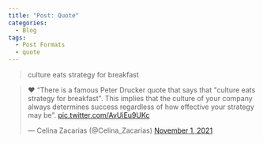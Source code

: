 ```yaml
---
title: "Post: Quote"
categories:
  - Blog
tags:
  - Post Formats
  - quote
---
```

> culture eats strategy for breakfast

<blockquote class="twitter-tweet"><p lang="en" dir="ltr">
♥️ “There is a famous Peter Drucker quote that says that &quot;culture eats strategy for breakfast&quot;. This implies that the culture of your company always determines success regardless of how effective your strategy may be”. <a href="https://t.co/AvUiEu9UKc">pic.twitter.com/AvUiEu9UKc</a></p>&mdash; Celina Zacarias (@Celina_Zacarias) <a href="https://twitter.com/Celina_Zacarias/status/1455233909143195652?ref_src=twsrc%5Etfw">November 1, 2021</a>
</blockquote> <script async src="https://platform.twitter.com/widgets.js" charset="utf-8"></script>

